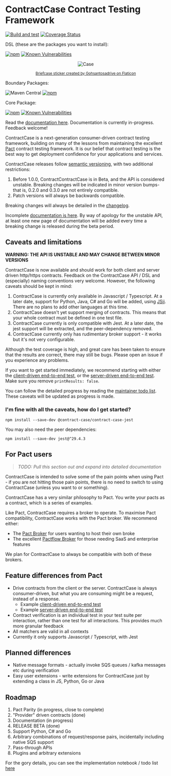 # ContractCase Contract Testing Framework

[![Build and test](https://github.com/case-contract-testing/case/actions/workflows/build-and-test.yml/badge.svg?branch=main)](https://github.com/case-contract-testing/case/actions/workflows/build-and-test.yml)
[![Coverage Status](https://coveralls.io/repos/github/case-contract-testing/case/badge.svg?branch=main)](https://coveralls.io/github/case-contract-testing/case?branch=main)

DSL (these are the packages you want to install):

[![npm](https://img.shields.io/npm/v/@contract-case/contract-case-jest.svg)](https://www.npmjs.com/package/@contract-case/contract-case-jest)
[![Known Vulnerabilities](https://snyk.io/test/github/case-contract-testing/case/badge.svg?targetFile=packages/contract-case-jest/package.json)](https://snyk.io/test/github/case-contract-testing/case?targetFile=packages/contract-case-jest//package.json)

<span align="center">

![Case](https://github.com/case-contract-testing/case/raw/main/docs/suitcase.png)

<sub>[Briefcase sticker created by Gohsantosadrive on Flaticon](https://www.flaticon.com/free-stickers/law)</sub>

</span>

Boundary Packages:

![Maven Central](https://img.shields.io/maven-central/v/io.contract-testing.contractcase/case_boundary)
[![npm](https://img.shields.io/npm/v/@contract-case/case-boundary.svg)](https://www.npmjs.com/package/@contract-case/case-boundary)

Core Package:

[![npm](https://img.shields.io/npm/v/@contract-case/case-core.svg)](https://www.npmjs.com/package/@contract-case/case-core)
[![Known Vulnerabilities](https://snyk.io/test/github/case-contract-testing/case/badge.svg?targetFile=packages/case-core/package.json)](https://snyk.io/test/github/case-contract-testing/case?targetFile=packages/case-core/package.json)

Read the [documentation here](https://case.contract-testing.io/docs/intro/). Documentation is currently in-progress. Feedback welcome!

ContractCase is a next-generation consumer-driven contract testing framework, building
on many of the lessons from maintaining the excellent [Pact](pact.io) contract testing
framework. It is our belief that contract testing is the best way to get
deployment confidence for your applications and services.

ContractCase releases follow [semantic versioning](https://semver.org/), with two additional restrictions:

1. Before 1.0.0, ContractContractCase is in Beta, and the API is considered unstable. Breaking changes will be indicated in minor
   version bumps- that is, 0.2.0 and 0.3.0 are not entirely compatible.
2. Patch versions will always be backwards compatible.

Breaking changes will always be detailed in the [changelog](./CHANGELOG.md).

Incomplete [documentation is here](https://case.contract-testing.io/docs/intro/). By way of apology for the unstable API, at least one new page of documentation will be added every time a breaking change is released during the beta period.

## Caveats and limitations

**WARNING: THE API IS UNSTABLE AND MAY CHANGE BETWEEN MINOR VERSIONS**

ContractCase is now available and should work for both client and server driven http/https
contracts. Feedback on the ContractCase API / DSL and (especially) naming
conventions very welcome. However, the following caveats should be kept in mind:

1. ContractCase is currently only available in Javascript / Typescript. At a later date, support for Python, Java, C# and Go will be added, using [JSii](https://aws.github.io/jsii/). There are no plans to add other languages at this time.
1. ContractCase doesn't yet support merging of contracts. This means that your whole contract must be defined in one test file.
1. ContractCase currently is only compatible with Jest. At a later date, the jest support will be extracted, and the peer-dependency removed.
1. ContractCase currently only has rudimentary broker support - it works but it's not very configurable.

Although the test coverage is high, and great care has been taken to ensure that the results are correct, there may still be bugs. Please open an issue if you experience any problems.

If you want to get started immediately, we recommend starting with either the [client-driven end-to-end test](src/index.http.requestingCDC.spec.ts), or the [server-driven end-to-end test](src/index.http.respondingPDC.spec.ts). Make sure you remove `printResults: false`.

You can follow the detailed progress by reading the [maintainer todo list](./docs/maintainers/todo.md). These caveats will be updated as progress is made.

### I'm fine with all the caveats, how do I get started?

```
npm install --save-dev @contract-case/contract-case-jest
```

You may also need the peer dependencies:

```
npm install --save-dev jest@^29.4.3
```

## For Pact users

> _TODO: Pull this section out and expand into detailed documentation_

ContractCase is intended to solve some of the pain points when using Pact - if
you are not hitting those pain points, there is no need to switch to using ContractCase (unless
you want to or something).

ContractCase has a very similar philosophy to Pact. You write your pacts as a contract, which is a series of examples.

Like Pact, ContractCase requires a broker to operate. To maximise Pact compatibility, ContractCase works with the Pact broker. We
recommend either:

- The [Pact Broker](https://github.com/pact-foundation/pact_broker) for users wanting to host their own broke
- The excellent [Pactflow Broker](https://pactflow.io) for those needing SaaS and enterprise features

We plan for ContractCase to always be compatible with both of these brokers.

## Feature differences from Pact

- Drive contracts from the client or the server. ContractCase is always consumer-driven, but what you are consuming might be a request, instead of a response.
  - Example [client-driven end-to-end test](src/index.http.requestingCDC.spec.ts)
  - Example [server-driven end-to-end test](src/index.http.respondingPDC.spec.ts)
- Contract verification is an individual test in your test suite per interaction, rather than one test for all interactions. This provides much more granular feedback
- All matchers are valid in all contexts
- Currently it only supports Javascript / Typescript, with Jest

## Planned differences

- Native message formats - actually invoke SQS queues / kafka messages etc during verification
- Easy user extensions - write extensions for ContractCase just by extending a class in JS, Python, Go or Java

## Roadmap

1. Pact Parity (in progress, close to complete)
2. "Provider" driven contracts (done)
3. Documentation (in progress)
4. RELEASE BETA (done)
5. Support Python, C# and Go
6. Arbitrary combinations of request/response pairs, incidentally including native SQS support
7. Pass-through APIs
8. Plugins and arbitrary extensions

For the gory details, you can see the implementation notebook / todo list [here](docs/maintainers/todo.md)

<!--- cspell:dictionaries !html --->
